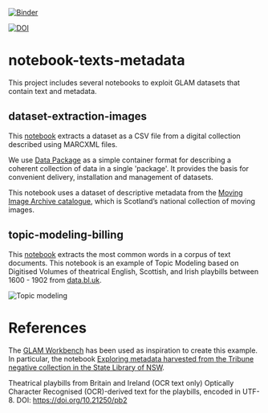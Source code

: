 [![Binder](https://mybinder.org/badge_logo.svg)](https://mybinder.org/v2/gh/hibernator11/notebook-texts-example/master)

[![DOI](https://zenodo.org/badge/252769662.svg)](https://zenodo.org/badge/latestdoi/252769662)

# notebook-texts-metadata
This project includes several notebooks to exploit GLAM datasets that contain text and metadata. 

## dataset-extraction-images
This [notebook](https://nbviewer.jupyter.org/github/hibernator11/notebook-texts-metadata/blob/master/dataset-extraction-images.ipynb) extracts a dataset as a CSV file from a digital collection described using MARCXML files.

We use [Data Package](https://specs.frictionlessdata.io/data-package/) as a simple container format for describing a coherent collection of data in a single 'package'. It provides the basis for convenient delivery, installation and management of datasets.

This notebook uses a dataset of descriptive metadata from the [Moving Image Archive catalogue](https://data.nls.uk/data/metadata-collections/moving-image-archive/), which is Scotland’s national collection of moving images.

## topic-modeling-billing
This [notebook](https://nbviewer.jupyter.org/github/hibernator11/notebook-marc-csv-example/blob/master/topic-modeling-billing.ipynb) extracts the most common words in a corpus of text documents. This notebook is an example of Topic Modeling based on Digitised Volumes of theatrical English, Scottish, and Irish playbills between 1600 - 1902 from [data.bl.uk](data.bl.uk).

![Topic modeling](images/topic-modeling.png)

# References
The [GLAM Workbench](https://glam-workbench.github.io/) has been used as inspiration to create this example. In particular, the notebook [Exploring metadata harvested from the Tribune negative collection in the State Library of NSW](https://nbviewer.jupyter.org/github/GLAM-Workbench/ozglam-data-records-of-resistance/blob/master/Exploring-Tribune-negatives-metadata.ipynb).


Theatrical playbills from Britain and Ireland (OCR text only) Optically Character Recognised (OCR)-derived text for the playbills, encoded in UTF-8. DOI: https://doi.org/10.21250/pb2
